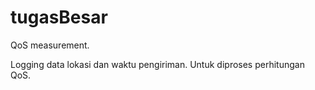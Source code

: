 # tugasBesar

QoS measurement.

Logging data lokasi dan waktu pengiriman. Untuk diproses perhitungan QoS.
